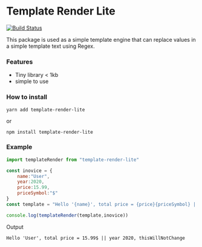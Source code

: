 # Template Render Lite

[![Build Status](https://travis-ci.org/joemccann/dillinger.svg?branch=master)](https://travis-ci.org/joemccann/dillinger)

This package is used as a simple template engine that can replace values in a simple template text using Regex.

### Features
 - Tiny library < 1kb
 - simple to use

### How to install
```
yarn add template-render-lite
```
or 
```
npm install template-render-lite
```
### Example 

```javascript
import templateRender from "template-render-lite"

const inovice = {
    name:"User",
    year:2020,
    price:15.99,
    priceSymbol:"$"
}
const template = "Hello '{name}', total price = {price}{priceSymbol} || year {year}, {thisWillNotChange}"

console.log(templateRender(template,inovice))
```
Output
```
Hello 'User', total price = 15.99$ || year 2020, thisWillNotChange
```

